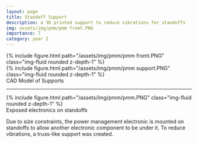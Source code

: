 ```yaml
---
layout: page
title: Standoff Support
description: a 3D printed support to reduce vibrations for standoffs
img: assets/img/pmm/pmm fromt.PNG
importance: 7
category: year 2
---
```


<div class="row">
    <div class="col-sm mt-3 mt-md-0">
        {% include figure.html path="/assets/img/pmm/pmm fromt.PNG" class="img-fluid rounded z-depth-1" %}
    </div>
    <div class="col-sm mt-3 mt-md-0">
        {% include figure.html path="/assets/img/pmm/pmm  support.PNG" class="img-fluid rounded z-depth-1" %}
    </div>
</div>
<div class="caption">
    CAD Model of Supports
</div>

<hr>

<div class="row">
    <div class="col-sm mt-3 mt-md-0">
        {% include figure.html path="/assets/img/pmm/pmm.PNG" class="img-fluid rounded z-depth-1" %}
    </div>
</div>
<div class="caption">
    Exposed electronics on standoffs
</div>

Due to size constraints, the power management electronic is mounted on standoffs to allow another electronic component to be under it. To reduce vibrations, a truss-like support was created. 